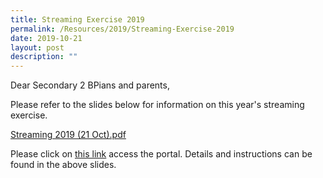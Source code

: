 ```yaml
---
title: Streaming Exercise 2019
permalink: /Resources/2019/Streaming-Exercise-2019
date: 2019-10-21
layout: post
description: ""
---
```

Dear Secondary 2 BPians and parents,  
  
Please refer to the slides below for information on this year's streaming exercise.   
  
[Streaming 2019 (21 Oct).pdf](/files/Streaming%202019%20(21%20Oct).pdf)   
  
Please click on [this link](http://bpghs.adminbreeze.com/) access the portal. Details and instructions can be found in the above slides.